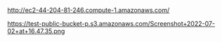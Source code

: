 http://ec2-44-204-81-246.compute-1.amazonaws.com/

https://test-public-bucket-p.s3.amazonaws.com/Screenshot+2022-07-02+at+16.47.35.png
